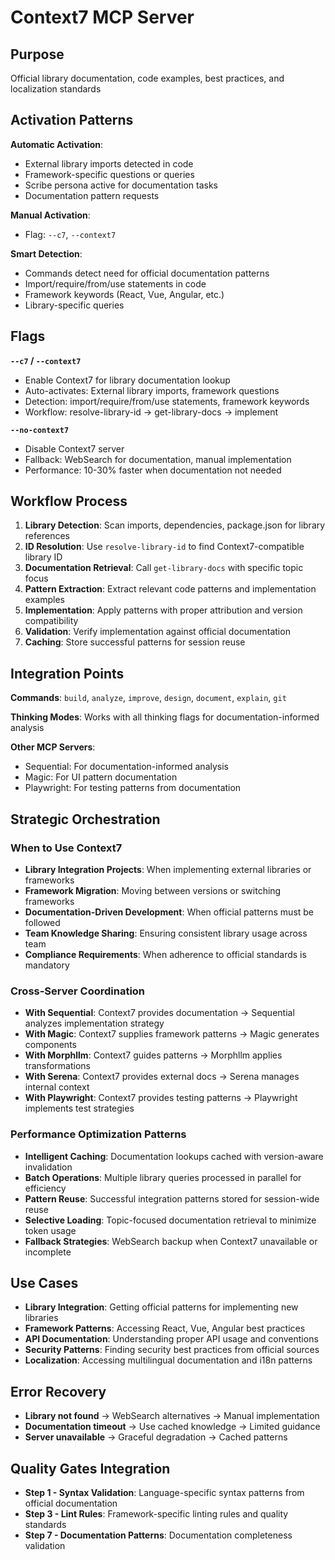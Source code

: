 # Context7 MCP Server

## Purpose
Official library documentation, code examples, best practices, and localization standards

## Activation Patterns

**Automatic Activation**:
- External library imports detected in code
- Framework-specific questions or queries
- Scribe persona active for documentation tasks
- Documentation pattern requests

**Manual Activation**:
- Flag: `--c7`, `--context7`

**Smart Detection**:
- Commands detect need for official documentation patterns
- Import/require/from/use statements in code
- Framework keywords (React, Vue, Angular, etc.)
- Library-specific queries

## Flags

**`--c7` / `--context7`**
- Enable Context7 for library documentation lookup
- Auto-activates: External library imports, framework questions
- Detection: import/require/from/use statements, framework keywords
- Workflow: resolve-library-id → get-library-docs → implement

**`--no-context7`**
- Disable Context7 server
- Fallback: WebSearch for documentation, manual implementation
- Performance: 10-30% faster when documentation not needed

## Workflow Process

1. **Library Detection**: Scan imports, dependencies, package.json for library references
2. **ID Resolution**: Use `resolve-library-id` to find Context7-compatible library ID
3. **Documentation Retrieval**: Call `get-library-docs` with specific topic focus
4. **Pattern Extraction**: Extract relevant code patterns and implementation examples
5. **Implementation**: Apply patterns with proper attribution and version compatibility
6. **Validation**: Verify implementation against official documentation
7. **Caching**: Store successful patterns for session reuse

## Integration Points

**Commands**: `build`, `analyze`, `improve`, `design`, `document`, `explain`, `git`

**Thinking Modes**: Works with all thinking flags for documentation-informed analysis

**Other MCP Servers**: 
- Sequential: For documentation-informed analysis
- Magic: For UI pattern documentation
- Playwright: For testing patterns from documentation

## Strategic Orchestration

### When to Use Context7
- **Library Integration Projects**: When implementing external libraries or frameworks
- **Framework Migration**: Moving between versions or switching frameworks
- **Documentation-Driven Development**: When official patterns must be followed
- **Team Knowledge Sharing**: Ensuring consistent library usage across team
- **Compliance Requirements**: When adherence to official standards is mandatory

### Cross-Server Coordination
- **With Sequential**: Context7 provides documentation → Sequential analyzes implementation strategy
- **With Magic**: Context7 supplies framework patterns → Magic generates components
- **With Morphllm**: Context7 guides patterns → Morphllm applies transformations
- **With Serena**: Context7 provides external docs → Serena manages internal context
- **With Playwright**: Context7 provides testing patterns → Playwright implements test strategies

### Performance Optimization Patterns
- **Intelligent Caching**: Documentation lookups cached with version-aware invalidation
- **Batch Operations**: Multiple library queries processed in parallel for efficiency
- **Pattern Reuse**: Successful integration patterns stored for session-wide reuse
- **Selective Loading**: Topic-focused documentation retrieval to minimize token usage
- **Fallback Strategies**: WebSearch backup when Context7 unavailable or incomplete

## Use Cases

- **Library Integration**: Getting official patterns for implementing new libraries
- **Framework Patterns**: Accessing React, Vue, Angular best practices
- **API Documentation**: Understanding proper API usage and conventions
- **Security Patterns**: Finding security best practices from official sources
- **Localization**: Accessing multilingual documentation and i18n patterns

## Error Recovery

- **Library not found** → WebSearch alternatives → Manual implementation
- **Documentation timeout** → Use cached knowledge → Limited guidance  
- **Server unavailable** → Graceful degradation → Cached patterns

## Quality Gates Integration

- **Step 1 - Syntax Validation**: Language-specific syntax patterns from official documentation
- **Step 3 - Lint Rules**: Framework-specific linting rules and quality standards  
- **Step 7 - Documentation Patterns**: Documentation completeness validation